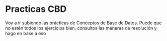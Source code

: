 # Practicas CBD
 Voy a ir subiendo las prácticas de Conceptos de Base de Datos. Puede que no estén todos los ejercicios bien, consultos las maneras de resolución y hago en base a eso

